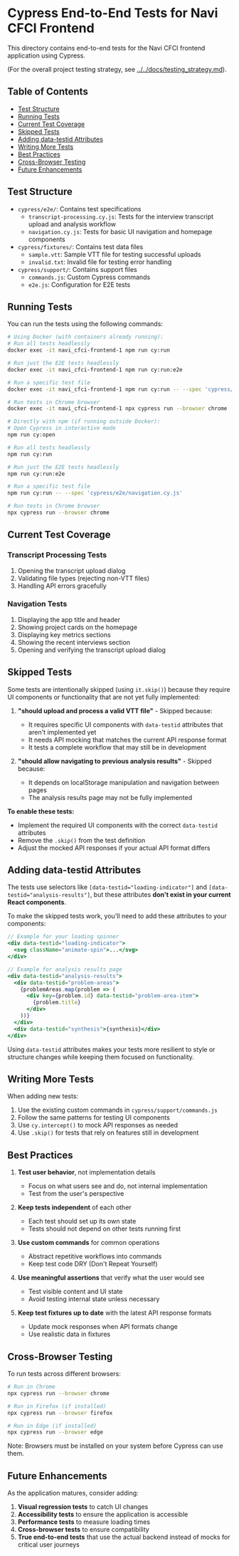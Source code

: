 # Cypress End-to-End Tests for Navi CFCI Frontend

This directory contains end-to-end tests for the Navi CFCI frontend application using Cypress.

(For the overall project testing strategy, see [../../docs/testing_strategy.md](../../docs/testing_strategy.md)).

## Table of Contents
- [Test Structure](#test-structure)
- [Running Tests](#running-tests)
- [Current Test Coverage](#current-test-coverage)
- [Skipped Tests](#skipped-tests)
- [Adding data-testid Attributes](#adding-data-testid-attributes)
- [Writing More Tests](#writing-more-tests)
- [Best Practices](#best-practices)
- [Cross-Browser Testing](#cross-browser-testing)
- [Future Enhancements](#future-enhancements)

## Test Structure

- `cypress/e2e/`: Contains test specifications
  - `transcript-processing.cy.js`: Tests for the interview transcript upload and analysis workflow
  - `navigation.cy.js`: Tests for basic UI navigation and homepage components
- `cypress/fixtures/`: Contains test data files
  - `sample.vtt`: Sample VTT file for testing successful uploads
  - `invalid.txt`: Invalid file for testing error handling
- `cypress/support/`: Contains support files
  - `commands.js`: Custom Cypress commands
  - `e2e.js`: Configuration for E2E tests

## Running Tests

You can run the tests using the following commands:

```bash
# Using Docker (with containers already running):
# Run all tests headlessly
docker exec -it navi_cfci-frontend-1 npm run cy:run

# Run just the E2E tests headlessly
docker exec -it navi_cfci-frontend-1 npm run cy:run:e2e

# Run a specific test file
docker exec -it navi_cfci-frontend-1 npm run cy:run -- --spec 'cypress/e2e/navigation.cy.js'

# Run tests in Chrome browser
docker exec -it navi_cfci-frontend-1 npx cypress run --browser chrome

# Directly with npm (if running outside Docker):
# Open Cypress in interactive mode
npm run cy:open

# Run all tests headlessly
npm run cy:run

# Run just the E2E tests headlessly
npm run cy:run:e2e

# Run a specific test file
npm run cy:run -- --spec 'cypress/e2e/navigation.cy.js'

# Run tests in Chrome browser
npx cypress run --browser chrome
```

## Current Test Coverage

### Transcript Processing Tests
1. Opening the transcript upload dialog
2. Validating file types (rejecting non-VTT files)
3. Handling API errors gracefully

### Navigation Tests
1. Displaying the app title and header
2. Showing project cards on the homepage
3. Displaying key metrics sections
4. Showing the recent interviews section
5. Opening and verifying the transcript upload dialog

## Skipped Tests

Some tests are intentionally skipped (using `it.skip()`) because they require UI components or functionality that are not yet fully implemented:

1. **"should upload and process a valid VTT file"** - Skipped because:
   - It requires specific UI components with `data-testid` attributes that aren't implemented yet
   - It needs API mocking that matches the current API response format
   - It tests a complete workflow that may still be in development

2. **"should allow navigating to previous analysis results"** - Skipped because:
   - It depends on localStorage manipulation and navigation between pages
   - The analysis results page may not be fully implemented

**To enable these tests:**
- Implement the required UI components with the correct `data-testid` attributes
- Remove the `.skip()` from the test definition
- Adjust the mocked API responses if your actual API format differs

## Adding data-testid Attributes

The tests use selectors like `[data-testid="loading-indicator"]` and `[data-testid="analysis-results"]`, but these attributes **don't exist in your current React components**.

To make the skipped tests work, you'll need to add these attributes to your components:

```jsx
// Example for your loading spinner
<div data-testid="loading-indicator">
  <svg className="animate-spin">...</svg>
</div>

// Example for analysis results page
<div data-testid="analysis-results">
  <div data-testid="problem-areas">
    {problemAreas.map(problem => (
      <div key={problem.id} data-testid="problem-area-item">
        {problem.title}
      </div>
    ))}
  </div>
  <div data-testid="synthesis">{synthesis}</div>
</div>
```

Using `data-testid` attributes makes your tests more resilient to style or structure changes while keeping them focused on functionality.

## Writing More Tests

When adding new tests:

1. Use the existing custom commands in `cypress/support/commands.js`
2. Follow the same patterns for testing UI components
3. Use `cy.intercept()` to mock API responses as needed
4. Use `.skip()` for tests that rely on features still in development

## Best Practices

1. **Test user behavior**, not implementation details
   - Focus on what users see and do, not internal implementation
   - Test from the user's perspective

2. **Keep tests independent** of each other
   - Each test should set up its own state
   - Tests should not depend on other tests running first

3. **Use custom commands** for common operations
   - Abstract repetitive workflows into commands
   - Keep test code DRY (Don't Repeat Yourself)

4. **Use meaningful assertions** that verify what the user would see
   - Test visible content and UI state
   - Avoid testing internal state unless necessary

5. **Keep test fixtures up to date** with the latest API response formats
   - Update mock responses when API formats change
   - Use realistic data in fixtures

## Cross-Browser Testing

To run tests across different browsers:

```bash
# Run in Chrome
npx cypress run --browser chrome

# Run in Firefox (if installed)
npx cypress run --browser firefox

# Run in Edge (if installed)
npx cypress run --browser edge
```

Note: Browsers must be installed on your system before Cypress can use them.

## Future Enhancements

As the application matures, consider adding:

1. **Visual regression tests** to catch UI changes
2. **Accessibility tests** to ensure the application is accessible
3. **Performance tests** to measure loading times
4. **Cross-browser tests** to ensure compatibility
5. **True end-to-end tests** that use the actual backend instead of mocks for critical user journeys 